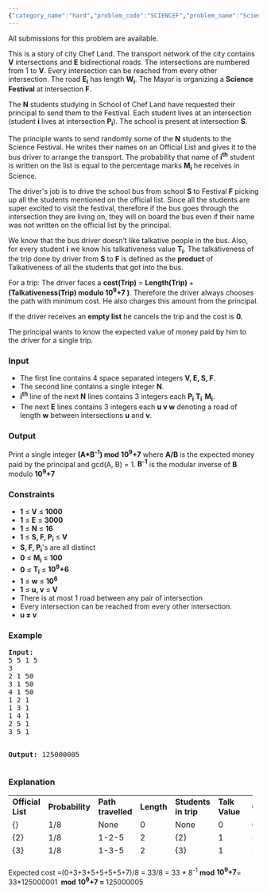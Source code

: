 ```yaml
---
{"category_name":"hard","problem_code":"SCIENCEF","problem_name":"Science Fair","languages_supported":{"0":"C","1":"CPP14","2":"JAVA","3":"PYTH","4":"PYTH 3.5","5":"PYPY","6":"CS2","7":"PAS fpc","8":"PAS gpc","9":"RUBY","10":"PHP","11":"GO","12":"NODEJS","13":"HASK","14":"rust","15":"SCALA","16":"swift","17":"D","18":"PERL","19":"FORT","20":"WSPC","21":"ADA","22":"CAML","23":"ICK","24":"BF","25":"ASM","26":"CLPS","27":"PRLG","28":"ICON","29":"SCM qobi","30":"PIKE","31":"ST","32":"NICE","33":"LUA","34":"BASH","35":"NEM","36":"LISP clisp","37":"SCM guile","38":"JS","39":"ERL","40":"TCL","41":"kotlin","42":"PERL6","43":"TEXT","44":"SCM chicken","45":"CLOJ","46":"COB","47":"FS"},"max_timelimit":4,"source_sizelimit":50000,"problem_author":"usaxena95","problem_tester":null,"date_added":"5-12-2017","tags":{"0":"acm17kgp","1":"bitmask","2":"dynamic","3":"hard","4":"kgp17rol","5":"tsp","6":"usaxena95"},"editorial_url":"https://discuss.codechef.com/problems/SCIENCEF","time":{"view_start_date":1515875400,"submit_start_date":1515875400,"visible_start_date":1515875400,"end_date":1735669800},"is_direct_submittable":false,"layout":"problem"}
---
```

<span class="solution-visible-txt">All submissions for this problem are available.</span><p>This is a story of city Chef Land. The transport network of the city contains <b>V</b> intersections and <b>E</b> bidirectional roads. The intersections are numbered from 1 to <b>V</b>. Every intersection can be reached from every other intersection. The road <b>E<sub>i</sub></b> has length <b>W<sub>i</sub></b>. The Mayor is organizing a <b>Science Festival</b> at intersection <b>F</b>.</p>
<p>The <b>N</b> students studying in School of Chef Land have requested their principal to send them to the Festival. Each student lives at an intersection (student <b>i</b> lives at intersection <b>P<sub>i</sub></b>). The school is present at intersection <b>S</b>.</p>
<p>The principle wants to send randomly some of the <b>N</b> students to the Science Festival. He writes their names on an Official List and gives it to the bus driver to arrange the transport. The probability that name of <b>i<sup>th</sup></b> student is written on the list is equal to the percentage marks <b>M<sub>i</sub></b> he receives in Science.</p>
<p>The driver's job is to drive the school bus from school <b>S</b> to Festival <b>F</b> picking up all the students mentioned on the official list. Since all the students are super excited to visit the festival, therefore if the bus goes through the intersection they are living on, they will on board the bus even if their name was not written on the official list by the principal.</p>
<p>We know that the bus driver doesn’t like talkative people in the bus. Also, for every student <b>i</b> we know his talkativeness value <b>T<sub>i</sub></b>. The talkativeness of the trip done by driver from <b>S</b> to <b>F</b> is defined as the <b>product</b> of Talkativeness of all the students that got into the bus.</p>
<p>For a trip: The driver faces a <b>cost(Trip)</b> = <b>Length(Trip)</b> + <b>(Talkativeness(Trip) modulo 10<sup>9</sup>+7 )</b>. Therefore the driver always chooses the path with minimum cost. He also charges this amount from the principal.</p>
<p>If the driver receives an <b>empty list</b> he cancels the trip and the cost is <b>0.</b></p>
<p>The principal wants to know the expected value of money paid by him to the driver for a single trip.</p>

<h3>Input</h3>
<ul>
<li>The first line contains 4 space separated integers <b>V, E, S, F</b>.</li>

<li>The second line contains a single integer <b>N</b>.</li>

<li><b>i<sup>th</sup></b> line of the next <b>N</b> lines contains 3 integers each <b>P<sub>i</sub></b> <b>T<sub>i  </sub>M<sub>i</sub></b>.</li>

<li>The next <b>E</b> lines contains 3 integers each <b>u v w</b> denoting a road of length <b>w</b> between intersections <b>u</b> and <b>v</b>.</li>
</ul>

<h3>Output</h3>
<p>Print a single integer <b>(A*B<sup>-</sup><sup>1</sup>) mod</b> <b>10<sup>9</sup>+7</b> where <b>A/B</b> is the expected money paid by the principal and gcd(A, B) = 1. <b>B<sup>-</sup><sup>1</sup></b> is the modular inverse of <b>B</b> modulo <b>10<sup>9</sup>+7</b></p>

<h3>Constraints</h3>
<ul>
<li><b>1</b> ≤ <b>V</b> ≤ <b>1000</b></li>
<li><b>1</b> ≤ <b>E</b> ≤ <b>3000</b></li>
<li><b>1</b> ≤ <b>N</b> ≤ <b>16</b></li>
<li><b>1</b> ≤ <b>S, F, </b><b>P<sub>i</sub></b> ≤ <b>V</b></li>
<li><b>S, F, P<sub>i</sub></b>'s are all distinct</li>
<li><b>0</b> ≤ <b>M<sub>i</sub></b> ≤ <b>100</b></li>
<li><b>0</b> ≤ <b>T<sub>i</sub></b> ≤ <b>10<sup>9</sup>+6</b></li>
<li><b>1</b> ≤ <b>w</b> ≤ <b>10<sup>6</sup></b></li>
<li><b>1</b> ≤ <b>u, v</b> ≤ <b>V</b></li>
<li>There is at most 1 road between any pair of intersection</li>
<li>Every intersection can be reached from every other intersection.</li>
<li><b>u ≠ v</b></li>
</ul>

<h3>Example</h3>
<pre><b>Input:</b>
5 5 1 5
3
2 1 50
3 1 50
4 1 50
1 2 1
1 3 1
1 4 1
2 5 1
3 5 1

<b>Output:</b>
125000005
</pre>
<h3>Explanation</h3>
<table style="height: 128px; width: 492px;">
<tbody>
<tr>
<td style="width: 400.133px;"><b>Official List</b></td>
<td style="width: 182.867px;"><b>Probability</b></td>
<td style="width: 126px;"><b>Path travelled</b></td>
<td style="width: 96px;"><b>Length</b></td>
<td style="width: 96px;"><b>Students</b><br /><b>in trip</b></td>
<td style="width: 96px;"><b>Talk</b><br /><b>Value</b></td>
<td style="width: 159px;"><b>Cost</b></td>
</tr>
<tr>
<td style="width: 400.133px;">{}</td>
<td style="width: 182.867px;">1/8</td>
<td style="width: 126px;">None</td>
<td style="width: 96px;">0</td>
<td style="width: 96px;">None</td>
<td style="width: 96px;">0</td>
<td style="width: 159px;">0</td>
</tr>
<tr>
<td style="width: 400.133px;">{2}</td>
<td style="width: 182.867px;">1/8</td>
<td style="width: 126px;">1-2-5</td>
<td style="width: 96px;">2</td>
<td style="width: 96px;">{2}</td>
<td style="width: 96px;">1</td>
<td style="width: 159px;">3</td>
</tr>
<tr>
<td style="width: 400.133px;">{3}</td>
<td style="width: 182.867px;">1/8</td>
<td style="width: 126px;">1-3-5</td>
<td style="width: 96px;">2</td>
<td style="width: 96px;">{3}</td>
<td style="width: 96px;">1</td>
<td style="width: 159px;">3</td>
</tr>
<tr>
<td style="width: 400.133px;">{4}</td>
<td style="width: 182.867px;">1/8</td>
<td style="width: 126px;">1-4-1-3-5</td>
<td style="width: 96px;">4</td>
<td style="width: 96px;">{3, 4}</td>
<td style="width: 96px;">1*1</td>
<td style="width: 159px;">5</td>
</tr>
<tr>
<td style="width: 400.133px;">{2, 3}</td>
<td style="width: 182.867px;">1/8</td>
<td style="width: 126px;">1-2-1-3-5</td>
<td style="width: 96px;">4</td>
<td style="width: 96px;">{2, 3}</td>
<td style="width: 96px;">1*1</td>
<td style="width: 159px;">5</td>
</tr>
<tr>
<td style="width: 400.133px;">{2, 4}</td>
<td style="width: 182.867px;">1/8</td>
<td style="width: 126px;">1-4-1-2-5</td>
<td style="width: 96px;">4</td>
<td style="width: 96px;">{2, 4}</td>
<td style="width: 96px;">1*1</td>
<td style="width: 159px;">5</td>
</tr>
<tr>
<td style="width: 400.133px;">{3, 4}</td>
<td style="width: 182.867px;">1/8</td>
<td style="width: 126px;">1-4-1-3-5</td>
<td style="width: 96px;">4</td>
<td style="width: 96px;">{3, 4}</td>
<td style="width: 96px;">1*1</td>
<td style="width: 159px;">5</td>
</tr>
<tr>
<td style="width: 400.133px;">{2, 3, 4}</td>
<td style="width: 182.867px;">1/8</td>
<td style="width: 126px;">1-4-1-2-1-3-5</td>
<td style="width: 96px;">6</td>
<td style="width: 96px;">{2, 3, 4}</td>
<td style="width: 96px;">1*1*1</td>
<td style="width: 159px;">7</td>
</tr>
</tbody>
</table>
<p>Expected cost =(0+3+3+5+5+5+5+7)/8 = 33/8 = 33 * 8<sup>-</sup><sup>1</sup> <b>mod</b> <b>10<sup>9</sup>+7</b>= 33*125000001 <b> mod</b> <b>10<sup>9</sup>+7 = </b>125000005</p>